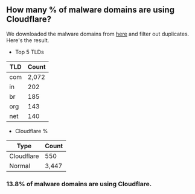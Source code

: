 ## How many % of malware domains are using Cloudflare?


We downloaded the malware domains from [here](https://urlhaus.abuse.ch) and filter out duplicates.
Here's the result.


[//]: # (start replacement)


- Top 5 TLDs

| TLD | Count |
| --- | --- |
| com | 2,072 |
| in | 202 |
| br | 185 |
| org | 143 |
| net | 140 |


- Cloudflare %

| Type | Count |
| --- | --- |
| Cloudflare | 550 |
| Normal | 3,447 |


### 13.8% of malware domains are using Cloudflare.